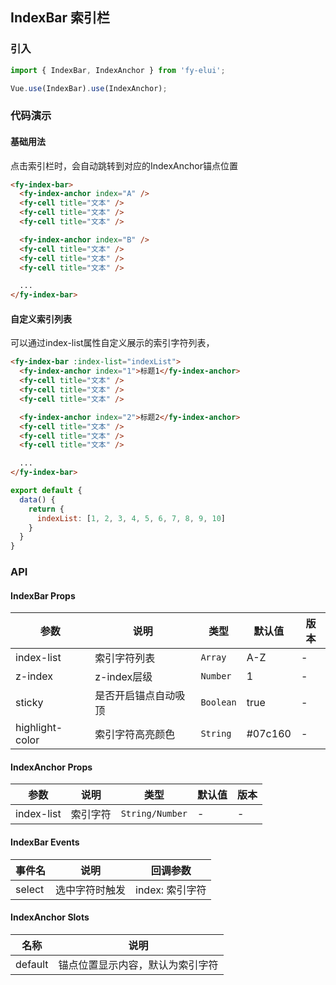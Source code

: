 ## IndexBar 索引栏

### 引入

``` javascript
import { IndexBar, IndexAnchor } from 'fy-elui';

Vue.use(IndexBar).use(IndexAnchor);
```

### 代码演示

#### 基础用法

点击索引栏时，会自动跳转到对应的IndexAnchor锚点位置

```html
<fy-index-bar>
  <fy-index-anchor index="A" />
  <fy-cell title="文本" />
  <fy-cell title="文本" />
  <fy-cell title="文本" />

  <fy-index-anchor index="B" />
  <fy-cell title="文本" />
  <fy-cell title="文本" />
  <fy-cell title="文本" />

  ...
</fy-index-bar>
```

#### 自定义索引列表

可以通过index-list属性自定义展示的索引字符列表，

```html
<fy-index-bar :index-list="indexList">
  <fy-index-anchor index="1">标题1</fy-index-anchor>
  <fy-cell title="文本" />
  <fy-cell title="文本" />
  <fy-cell title="文本" />

  <fy-index-anchor index="2">标题2</fy-index-anchor>
  <fy-cell title="文本" />
  <fy-cell title="文本" />
  <fy-cell title="文本" />

  ...
</fy-index-bar>
```

```javascript
export default {
  data() {
    return {
      indexList: [1, 2, 3, 4, 5, 6, 7, 8, 9, 10]
    }
  }
}
```

### API

#### IndexBar Props

| 参数 | 说明 | 类型 | 默认值 | 版本 |
|------|------|------|------|------|
| index-list | 索引字符列表 | `Array` | A-Z | - |
| z-index | z-index层级 | `Number` | 1 | - |
| sticky | 是否开启锚点自动吸顶 | `Boolean` | true | - |
| highlight-color | 索引字符高亮颜色 | `String` | #07c160 | - |

#### IndexAnchor Props

| 参数 | 说明 | 类型 | 默认值 | 版本 |
|------|------|------|------|------|
| index-list | 索引字符 | `String/Number` | - | - |

#### IndexBar Events

| 事件名 | 说明 | 回调参数 |
|------|------|------|
| select | 选中字符时触发 | index: 索引字符 |

#### IndexAnchor Slots

| 名称 | 说明 |
| ------ | ------|
| default | 锚点位置显示内容，默认为索引字符 |
